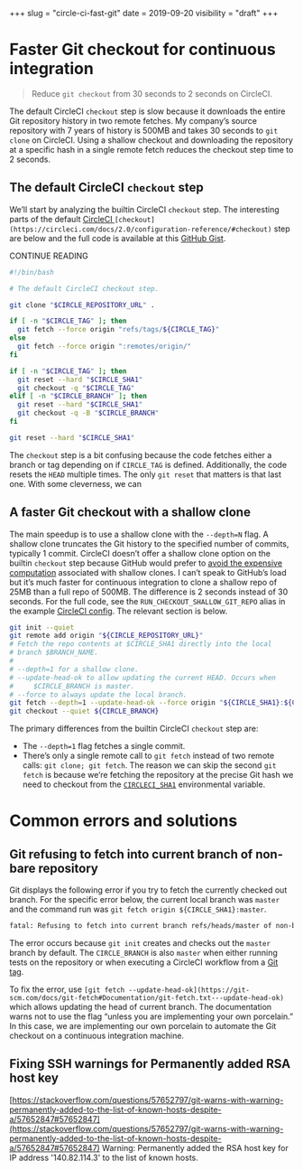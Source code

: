 +++
slug = "circle-ci-fast-git"
date = 2019-09-20
visibility = "draft"
+++

# Faster Git checkout for continuous integration

> Reduce `git checkout` from 30 seconds to 2 seconds on CircleCI.

The default CircleCI `checkout` step is slow because it downloads the
entire Git repository history in two remote fetches. My company’s
source repository with 7 years of history is 500MB and takes 30
seconds to `git clone` on CircleCI. Using a shallow checkout and downloading the repository at a specific hash in a single remote fetch reduces the checkout step time to 2 seconds.


## The default CircleCI `checkout` step

We’ll start by analyzing the builtin CircleCI `checkout` step. The
interesting parts of the default [CircleCI ](https://circleci.com/docs/2.0/configuration-reference/#checkout)`[checkout](https://circleci.com/docs/2.0/configuration-reference/#checkout)`
step are below and the full code is available at this [GitHub Gist](https://gist.github.com/jschaf/31d88678cbf733e9bb749ec0afdcc418).

CONTINUE READING

```bash
#!/bin/bash

# The default CircleCI checkout step.

git clone "$CIRCLE_REPOSITORY_URL" .

if [ -n "$CIRCLE_TAG" ]; then
  git fetch --force origin "refs/tags/${CIRCLE_TAG}"
else
  git fetch --force origin ":remotes/origin/"
fi

if [ -n "$CIRCLE_TAG" ]; then
  git reset --hard "$CIRCLE_SHA1"
  git checkout -q "$CIRCLE_TAG"
elif [ -n "$CIRCLE_BRANCH" ]; then
  git reset --hard "$CIRCLE_SHA1"
  git checkout -q -B "$CIRCLE_BRANCH"
fi

git reset --hard "$CIRCLE_SHA1"
```

The `checkout` step is a bit confusing because the code fetches either
a branch or tag depending on if `CIRCLE_TAG` is defined.
Additionally, the code resets the `HEAD` multiple times. The only `git reset` that matters is that last one. With some cleverness, we can

## A faster Git checkout with a shallow clone

The main speedup is to use a shallow clone with the `--depth=N`
flag. A shallow clone truncates the Git history to the specified
number of commits, typically 1 commit. CircleCI doesn’t offer a
shallow clone option on the builtin `checkout` step because GitHub
would prefer to [avoid the expensive computation](https://github.com/circleci/circleci-docs/issues/2040#issuecomment-368129275)
associated with shallow clones. I can’t speak to GitHub’s load but
it’s much faster for continuous integration to clone a shallow repo of
25MB than a full repo of 500MB. The difference is 2 seconds instead
of 30 seconds. For the full code, see the
`RUN_CHECKOUT_SHALLOW_GIT_REPO` alias in the example [CircleCI config](https://github.com/jschaf/ci_speed_test/blob/master/.circleci/config.yml). The
relevant section is below.

```bash
git init --quiet
git remote add origin "${CIRCLE_REPOSITORY_URL}"
# Fetch the repo contents at $CIRCLE_SHA1 directly into the local
# branch $BRANCH_NAME.
#
# --depth=1 for a shallow clone.
# --update-head-ok to allow updating the current HEAD. Occurs when
#     $CIRCLE_BRANCH is master.
# --force to always update the local branch.
git fetch --depth=1 --update-head-ok --force origin "${CIRCLE_SHA1}:${CIRCLE_BRANCH}"
git checkout --quiet ${CIRCLE_BRANCH}
```

The primary differences from the builtin CircleCI `checkout` step are:

- The `--depth=1` flag fetches a single commit.
- There’s only a single remote call to `git fetch` instead of two
  remote calls: `git clone; git fetch`. The reason we can skip the
  second `git fetch` is because we’re fetching the repository at the
  precise Git hash we need to checkout from the
  [`CIRCLECI_SHA1`](https://circleci.com/docs/2.0/env-vars/)
  environmental variable.

# Common errors and solutions

## Git refusing to fetch into current branch of non-bare repository

Git displays the following error if you try to fetch the currently
checked out branch. For the specific error below, the current local
branch was `master` and the command run was `git fetch origin ${CIRCLE_SHA1}:master`.

```bash
fatal: Refusing to fetch into current branch refs/heads/master of non-bare repository
```

The error occurs because `git init` creates and checks out the
`master` branch by default. The `CIRCLE_BRANCH` is also `master` when
either running tests on the repository or when executing a CircleCI
workflow from a [Git
tag](https://circleci.com/docs/2.0/workflows/#executing-workflows-for-a-git-tag).

To fix the error, use `[git fetch --update-head-ok](https://git-scm.com/docs/git-fetch#Documentation/git-fetch.txt---update-head-ok)`
which allows updating the head of current branch. The documentation
warns not to use the flag “unless you are implementing your own
porcelain.” In this case, we are implementing our own porcelain to
automate the Git checkout on a continuous integration machine.

## Fixing SSH warnings for Permanently added RSA host key

[https://stackoverflow.com/questions/57652797/git-warns-with-warning-permanently-added-to-the-list-of-known-hosts-despite-a/57652847#57652847](https://stackoverflow.com/questions/57652797/git-warns-with-warning-permanently-added-to-the-list-of-known-hosts-despite-a/57652847#57652847)
Warning: Permanently added the RSA host key for IP address '140.82.114.3' to the list of known hosts.
